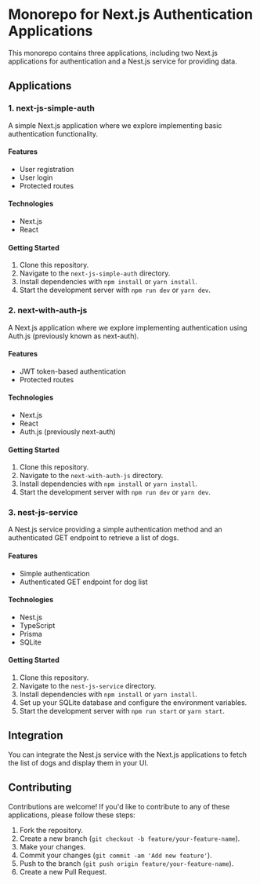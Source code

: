 # Monorepo for Next.js Authentication Applications

This monorepo contains three applications, including two Next.js applications for authentication and a Nest.js service for providing data.

## Applications

### 1. next-js-simple-auth

A simple Next.js application where we explore implementing basic authentication functionality.

#### Features

- User registration
- User login
- Protected routes

#### Technologies

- Next.js
- React

#### Getting Started

1. Clone this repository.
2. Navigate to the `next-js-simple-auth` directory.
3. Install dependencies with `npm install` or `yarn install`.
4. Start the development server with `npm run dev` or `yarn dev`.

### 2. next-with-auth-js

A Next.js application where we explore implementing authentication using Auth.js (previously known as next-auth).

#### Features

- JWT token-based authentication
- Protected routes

#### Technologies

- Next.js
- React
- Auth.js (previously next-auth)

#### Getting Started

1. Clone this repository.
2. Navigate to the `next-with-auth-js` directory.
3. Install dependencies with `npm install` or `yarn install`.
4. Start the development server with `npm run dev` or `yarn dev`.

### 3. nest-js-service

A Nest.js service providing a simple authentication method and an authenticated GET endpoint to retrieve a list of dogs.

#### Features

- Simple authentication
- Authenticated GET endpoint for dog list

#### Technologies

- Nest.js
- TypeScript
- Prisma
- SQLite

#### Getting Started

1. Clone this repository.
2. Navigate to the `nest-js-service` directory.
3. Install dependencies with `npm install` or `yarn install`.
4. Set up your SQLite database and configure the environment variables.
5. Start the development server with `npm run start` or `yarn start`.

## Integration

You can integrate the Nest.js service with the Next.js applications to fetch the list of dogs and display them in your UI.

## Contributing

Contributions are welcome! If you'd like to contribute to any of these applications, please follow these steps:

1. Fork the repository.
2. Create a new branch (`git checkout -b feature/your-feature-name`).
3. Make your changes.
4. Commit your changes (`git commit -am 'Add new feature'`).
5. Push to the branch (`git push origin feature/your-feature-name`).
6. Create a new Pull Request.
